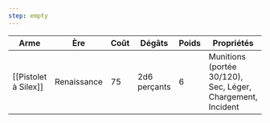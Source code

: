 ```yaml
---
step: empty
---
```

| Arme                 | Ère         | Coût | Dégâts       | Poids | Propriétés                                                  |
| -------------------- | ----------- | ---- | ------------ | ----- | ----------------------------------------------------------- |
| [[Pistolet à Silex]] | Renaissance | 75   | 2d6 perçants | 6     | Munitions (portée 30/120), Sec, Léger, Chargement, Incident |